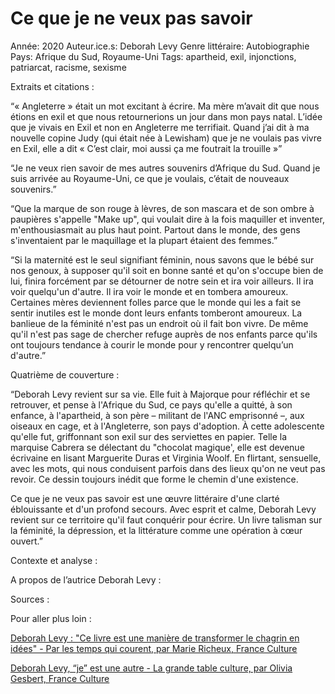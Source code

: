 # Ce que je ne veux pas savoir

Année: 2020
Auteur.ice.s: Deborah Levy
Genre littéraire: Autobiographie
Pays: Afrique du Sud, Royaume-Uni
Tags: apartheid, exil, injonctions, patriarcat, racisme, sexisme

Extraits et citations : 

“« Angleterre » était un mot excitant à écrire. Ma mère m’avait dit que nous étions en exil et que nous retournerions un jour dans mon pays natal. L’idée que je vivais en Exil et non en Angleterre me terrifiait. Quand j’ai dit à ma nouvelle copine Judy (qui était née à Lewisham) que je ne voulais pas vivre en Exil, elle a dit « C’est clair, moi aussi ça me foutrait la trouille »”

“Je ne veux rien savoir de mes autres souvenirs d’Afrique du Sud. Quand je suis arrivée au Royaume-Uni, ce que je voulais, c’était de nouveaux souvenirs.”

“Que la marque de son rouge à lèvres, de son mascara et de son ombre à paupières s'appelle "Make up", qui voulait dire à la fois maquiller et inventer, m'enthousiasmait au plus haut point. Partout dans le monde, des gens s'inventaient par le maquillage et la plupart étaient des femmes.”

“Si la maternité est le seul signifiant féminin, nous savons que le bébé sur nos genoux, à supposer qu'il soit en bonne santé et qu'on s'occupe bien de lui, finira forcément par se détourner de notre sein et ira voir ailleurs. Il ira voir quelqu'un d'autre. Il ira voir le monde et en tombera amoureux. Certaines mères deviennent folles parce que le monde qui les a fait se sentir inutiles est le monde dont leurs enfants tomberont amoureux. La banlieue de la féminité n'est pas un endroit où il fait bon vivre. De même qu'il n'est pas sage de chercher refuge auprès de nos enfants parce qu'ils ont toujours tendance à courir le monde pour y rencontrer quelqu’un d'autre.”

Quatrième de couverture : 

“Deborah Levy revient sur sa vie. Elle fuit à Majorque pour réfléchir et se retrouver, et pense à l'Afrique du Sud, ce pays qu'elle a quitté, à son enfance, à l'apartheid, à son père – militant de l'ANC emprisonné –, aux oiseaux en cage, et à l'Angleterre, son pays d'adoption. À cette adolescente qu'elle fut, griffonnant son exil sur des serviettes en papier. Telle la marquise Cabrera se délectant du "chocolat magique', elle est devenue écrivaine en lisant Marguerite Duras et Virginia Woolf. En flirtant, sensuelle, avec les mots, qui nous conduisent parfois dans des lieux qu'on ne veut pas revoir. Ce dessin toujours inédit que forme le chemin d'une existence.

Ce que je ne veux pas savoir est une œuvre littéraire d'une clarté éblouissante et d'un profond secours. Avec esprit et calme, Deborah Levy revient sur ce territoire qu'il faut conquérir pour écrire. Un livre talisman sur la féminité, la dépression, et la littérature comme une opération à cœur ouvert.”

Contexte et analyse : 

A propos de l’autrice Deborah Levy : 

Sources : 

Pour aller plus loin : 

[Deborah Levy : "Ce livre est une manière de transformer le chagrin en idées" - Par les temps qui courent, par Marie Richeux, France Culture](https://www.franceculture.fr/emissions/par-les-temps-qui-courent/deborah-levy-ce-livre-est-une-maniere-de-transformer-le-chagrin-en-idees)

[Deborah Levy, “je” est une autre - La grande table culture, par Olivia Gesbert, France Culture](https://www.franceculture.fr/emissions/la-grande-table-culture/deborah-levy-je-est-une-autre)